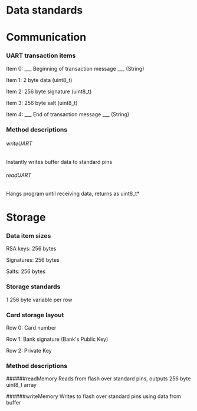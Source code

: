 Data standards
================

# Communication

### UART transaction items
Item 0: ___ Beginning of transaction message ___ (String)

Item 1: 2 byte data (uint8_t)

Item 2: 256 byte signature (uint8_t)

Item 3: 256 byte salt (uint8_t)

Item 4: ___ End of transaction message ___ (String)

### Method descriptions

###### writeUART
Instantly writes buffer data to standard pins

###### readUART
Hangs program until receiving data, returns as uint8_t*

# Storage

### Data item sizes
RSA keys: 256 bytes

Signatures: 256 bytes

Salts: 256 bytes

### Storage standards
1 256 byte variable per row

### Card storage layout
Row 0: Card number

Row 1: Bank signature (Bank's Public Key)

Row 2: Private Key

### Method descriptions

######readMemory
Reads from flash over standard pins, outputs 256 byte uint8_t array

######writeMemory
Writes to flash over standard pins using data from buffer

